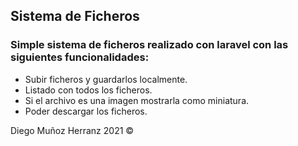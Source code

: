 ## Sistema de Ficheros

### Simple sistema de ficheros realizado con laravel con las siguientes funcionalidades:

-   Subir ficheros y guardarlos localmente.
-   Listado con todos los ficheros.
-   Si el archivo es una imagen mostrarla como miniatura.
-   Poder descargar los ficheros.

Diego Muñoz Herranz 2021 &copy;
